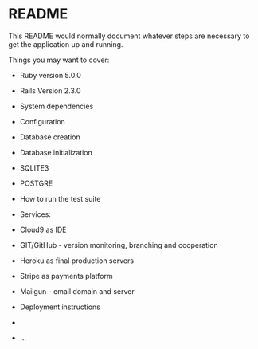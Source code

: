 # README

This README would normally document whatever steps are necessary to get the
application up and running.

Things you may want to cover:

* Ruby version 5.0.0
* Rails Version 2.3.0

* System dependencies

* Configuration

* Database creation

* Database initialization
*   SQLITE3
*   POSTGRE

* How to run the test suite

* Services:
*   Cloud9 as IDE
*   GIT/GitHub - version monitoring, branching and cooperation
*   Heroku as final production servers
*   Stripe as payments platform
*   Mailgun - email domain and server

* Deployment instructions
*   

* ...
